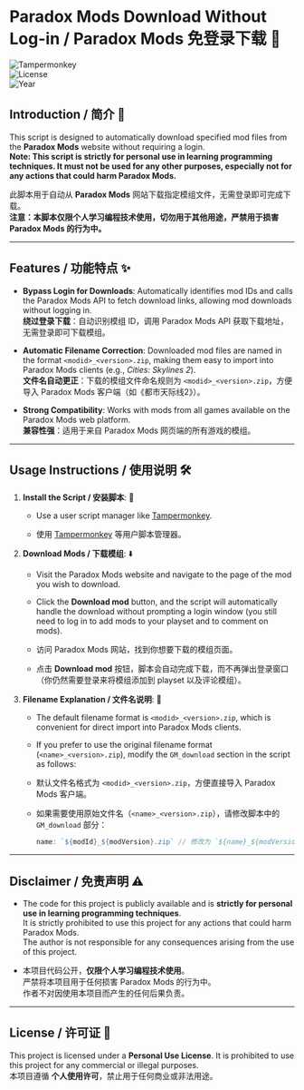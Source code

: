 # Paradox Mods Download Without Log-in / Paradox Mods 免登录下载 🚀

![Tampermonkey](https://img.shields.io/badge/Tampermonkey-Script-blue)  
![License](https://img.shields.io/badge/License-Personal%20Use%20Only-red)  
![Year](https://img.shields.io/badge/Year-2025-green)

## Introduction / 简介 📖

This script is designed to automatically download specified mod files from the **Paradox Mods** website without requiring a login.  
**Note: This script is strictly for personal use in learning programming techniques. It must not be used for any other purposes, especially not for any actions that could harm Paradox Mods.**

此脚本用于自动从 **Paradox Mods** 网站下载指定模组文件，无需登录即可完成下载。  
**注意：本脚本仅限个人学习编程技术使用，切勿用于其他用途，严禁用于损害 Paradox Mods 的行为中。**

---

## Features / 功能特点 ✨

- **Bypass Login for Downloads**: Automatically identifies mod IDs and calls the Paradox Mods API to fetch download links, allowing mod downloads without logging in.  
  **绕过登录下载**：自动识别模组 ID，调用 Paradox Mods API 获取下载地址，无需登录即可下载模组。

- **Automatic Filename Correction**: Downloaded mod files are named in the format `<modid>_<version>.zip`, making them easy to import into Paradox Mods clients (e.g., *Cities: Skylines 2*).  
  **文件名自动更正**：下载的模组文件命名规则为 `<modid>_<version>.zip`，方便导入 Paradox Mods 客户端（如《都市天际线2》）。

- **Strong Compatibility**: Works with mods from all games available on the Paradox Mods web platform.  
  **兼容性强**：适用于来自 Paradox Mods 网页端的所有游戏的模组。

---

## Usage Instructions / 使用说明 🛠️

1. **Install the Script / 安装脚本**: 🧩 
   - Use a user script manager like [Tampermonkey](https://www.tampermonkey.net/).  

   - 使用 [Tampermonkey](https://www.tampermonkey.net/) 等用户脚本管理器。

2. **Download Mods / 下载模组**:  ⬇️
   - Visit the Paradox Mods website and navigate to the page of the mod you wish to download.  
   - Click the **Download mod** button, and the script will automatically handle the download without prompting a login window (you still need to log in to add mods to your playset and to comment on mods).  

   - 访问 Paradox Mods 网站，找到你想要下载的模组页面。  
   - 点击 **Download mod** 按钮，脚本会自动完成下载，而不再弹出登录窗口（你仍然需要登录来将模组添加到 playset 以及评论模组）。

4. **Filename Explanation / 文件名说明**:  📄
   - The default filename format is `<modid>_<version>.zip`, which is convenient for direct import into Paradox Mods clients.  
   - If you prefer to use the original filename format (`<name>_<version>.zip`), modify the `GM_download` section in the script as follows:  

   - 默认文件名格式为 `<modid>_<version>.zip`，方便直接导入 Paradox Mods 客户端。  
   - 如果需要使用原始文件名（`<name>_<version>.zip`），请修改脚本中的 `GM_download` 部分：  
     ```javascript
     name: `${modId}_${modVersion}.zip` // 修改为 `${name}_${modVersion}.zip`
     ```

---

## Disclaimer / 免责声明 ⚠️

- The code for this project is publicly available and is **strictly for personal use in learning programming techniques**.  
  It is strictly prohibited to use this project for any actions that could harm Paradox Mods.  
  The author is not responsible for any consequences arising from the use of this project.  

- 本项目代码公开，**仅限个人学习编程技术使用**。  
  严禁将本项目用于任何损害 Paradox Mods 的行为中。  
  作者不对因使用本项目而产生的任何后果负责。

---

## License / 许可证 📄

This project is licensed under a **Personal Use License**. It is prohibited to use this project for any commercial or illegal purposes.  
本项目遵循 **个人使用许可**，禁止用于任何商业或非法用途。

